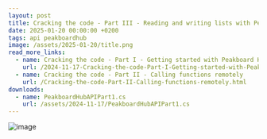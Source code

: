 ```yaml
---
layout: post
title: Cracking the code - Part III - Reading and writing lists with Peakboard Hub API
date: 2025-01-20 00:00:00 +0200
tags: api peakboardhub
image: /assets/2025-01-20/title.png
read_more_links:
  - name: Cracking the code - Part I - Getting started with Peakboard Hub API
    url: /2024-11-17-Cracking-the-code-Part-I-Getting-started-with-Peakboard-Hub-API.html
  - name: Cracking the code - Part II - Calling functions remotely
    url: /Cracking-the-code-Part-II-Calling-functions-remotely.html
downloads:
  - name: PeakboardHubAPIPart1.cs
    url: /assets/2024-11-17/PeakboardHubAPIPart1.cs
---
```



![image](/assets/2024-12-19/010.png)


